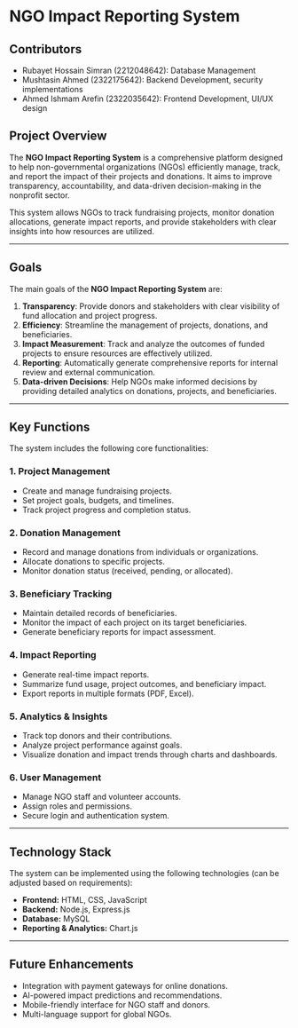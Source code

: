 # NGO Impact Reporting System

## Contributors
- Rubayet Hossain Simran (2212048642): Database Management
- Mushtasin Ahmed (2322175642): Backend Development, security implementations
- Ahmed Ishmam Arefin (2322035642): Frontend Development, UI/UX design

## Project Overview
The **NGO Impact Reporting System** is a comprehensive platform designed to help non-governmental organizations (NGOs) efficiently manage, track, and report the impact of their projects and donations. It aims to improve transparency, accountability, and data-driven decision-making in the nonprofit sector. 

This system allows NGOs to track fundraising projects, monitor donation allocations, generate impact reports, and provide stakeholders with clear insights into how resources are utilized.

---

## Goals
The main goals of the **NGO Impact Reporting System** are:

1. **Transparency**: Provide donors and stakeholders with clear visibility of fund allocation and project progress.
2. **Efficiency**: Streamline the management of projects, donations, and beneficiaries.
3. **Impact Measurement**: Track and analyze the outcomes of funded projects to ensure resources are effectively utilized.
4. **Reporting**: Automatically generate comprehensive reports for internal review and external communication.
5. **Data-driven Decisions**: Help NGOs make informed decisions by providing detailed analytics on donations, projects, and beneficiaries.

---

## Key Functions
The system includes the following core functionalities:

### 1. **Project Management**
- Create and manage fundraising projects.
- Set project goals, budgets, and timelines.
- Track project progress and completion status.

### 2. **Donation Management**
- Record and manage donations from individuals or organizations.
- Allocate donations to specific projects.
- Monitor donation status (received, pending, or allocated).

### 3. **Beneficiary Tracking**
- Maintain detailed records of beneficiaries.
- Monitor the impact of each project on its target beneficiaries.
- Generate beneficiary reports for impact assessment.

### 4. **Impact Reporting**
- Generate real-time impact reports.
- Summarize fund usage, project outcomes, and beneficiary impact.
- Export reports in multiple formats (PDF, Excel).

### 5. **Analytics & Insights**
- Track top donors and their contributions.
- Analyze project performance against goals.
- Visualize donation and impact trends through charts and dashboards.

### 6. **User Management**
- Manage NGO staff and volunteer accounts.
- Assign roles and permissions.
- Secure login and authentication system.

---

## Technology Stack
The system can be implemented using the following technologies (can be adjusted based on requirements):

- **Frontend:** HTML, CSS, JavaScript
- **Backend:** Node.js, Express.js
- **Database:** MySQL
- **Reporting & Analytics:** Chart.js

---

## Future Enhancements
- Integration with payment gateways for online donations.
- AI-powered impact predictions and recommendations.
- Mobile-friendly interface for NGO staff and donors.
- Multi-language support for global NGOs.




